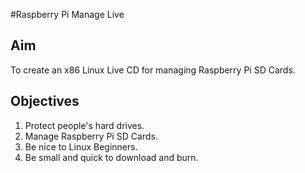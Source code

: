 #Raspberry Pi Manage Live

## Aim
To create an x86 Linux Live CD for managing Raspberry Pi SD Cards.

## Objectives
1. Protect people's hard drives.
2. Manage Raspberry Pi SD Cards.
3. Be nice to Linux Beginners.
4. Be small and quick to download and burn.
